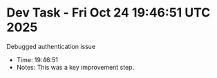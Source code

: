 # Dev Task - Fri Oct 24 19:46:51 UTC 2025
Debugged authentication issue
- Time: 19:46:51
- Notes: This was a key improvement step.
